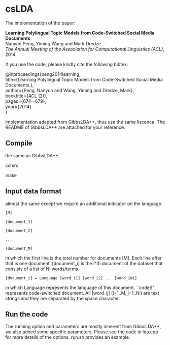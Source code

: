 # csLDA
The implementation of the paper:

**Learning Polylingual Topic Models from Code-Switched Social Media Documents**  
Nanyun Peng, Yiming Wang and Mark Dredze  
*The Annual Meeting of the Association for Computational Linguistics (ACL)*, 2014  

If you use the code, please kindly cite the following bibtex:

@inproceedings{peng2014learning,  
  title={Learning Polylingual Topic Models from Code-Switched Social Media Documents.},  
  author={Peng, Nanyun and Wang, Yiming and Dredze, Mark},  
  booktitle={ACL (2)},  
  pages={674--679},  
  year={2014}  
}

Implementation adapted from GibbsLDA++, thus use the same liscence. The README of GibbsLDA++ are attached for your reference.

## Compile 
the same as GibbsLDA++.

cd src

make

## Input data format 
almost the same except we require an additional indicator on the language.
    
    [M]
    
    [document_1]
    
    [document_2]
    
    ...
    
    [document_M]

  in which the first line is the total number for documents [M]. Each line 
  after that is one document. [document_i] is the i^th document of the dataset 
  that consists of a list of Ni words/terms.

    [document_i] = Language [word_i1] [word_i2] ... [word_iNi]

  in which Language represents the language of this document. ``codeS" represents code-switched document. All [word_ij] (i=1..M, j=1..Ni) are text strings and they are separated by the space character.

## Run the code
The running option and parameters are mostly inherent from GibbsLDA++, we also added some specific parameters. Please see the code in lda.cpp for more details of the options. run.sh provides an example.

